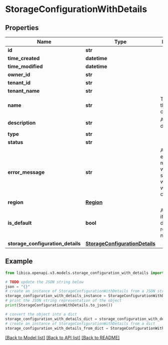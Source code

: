# StorageConfigurationWithDetails


## Properties

Name | Type | Description | Notes
------------ | ------------- | ------------- | -------------
**id** | **str** |  | 
**time_created** | **datetime** |  | 
**time_modified** | **datetime** |  | 
**owner_id** | **str** |  | 
**tenant_id** | **str** |  | 
**tenant_name** | **str** |  | [optional] 
**name** | **str** | The name of the storage configuration | 
**description** | **str** | An optional description | [optional] 
**type** | **str** |  | 
**status** | **str** |  | 
**error_message** | **str** | An optional error message when something went wrong with the configuration | [optional] 
**region** | [**Region**](Region.md) |  | 
**is_default** | **bool** | An indication if this is the default in region for new projects | 
**storage_configuration_details** | [**StorageConfigurationDetails**](StorageConfigurationDetails.md) |  | 

## Example

```python
from libica.openapi.v3.models.storage_configuration_with_details import StorageConfigurationWithDetails

# TODO update the JSON string below
json = "{}"
# create an instance of StorageConfigurationWithDetails from a JSON string
storage_configuration_with_details_instance = StorageConfigurationWithDetails.from_json(json)
# print the JSON string representation of the object
print(StorageConfigurationWithDetails.to_json())

# convert the object into a dict
storage_configuration_with_details_dict = storage_configuration_with_details_instance.to_dict()
# create an instance of StorageConfigurationWithDetails from a dict
storage_configuration_with_details_from_dict = StorageConfigurationWithDetails.from_dict(storage_configuration_with_details_dict)
```
[[Back to Model list]](../README.md#documentation-for-models) [[Back to API list]](../README.md#documentation-for-api-endpoints) [[Back to README]](../README.md)


